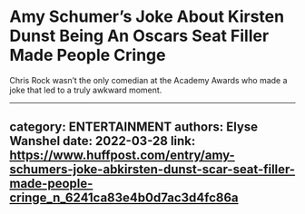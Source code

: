 # Amy Schumer’s Joke About Kirsten Dunst Being An Oscars Seat Filler Made People Cringe

Chris Rock wasn’t the only comedian at the Academy Awards who made a joke that led to a truly awkward moment.

---
category: ENTERTAINMENT
authors: Elyse Wanshel
date: 2022-03-28
link: https://www.huffpost.com/entry/amy-schumers-joke-abkirsten-dunst-scar-seat-filler-made-people-cringe_n_6241ca83e4b0d7ac3d4fc86a
---
